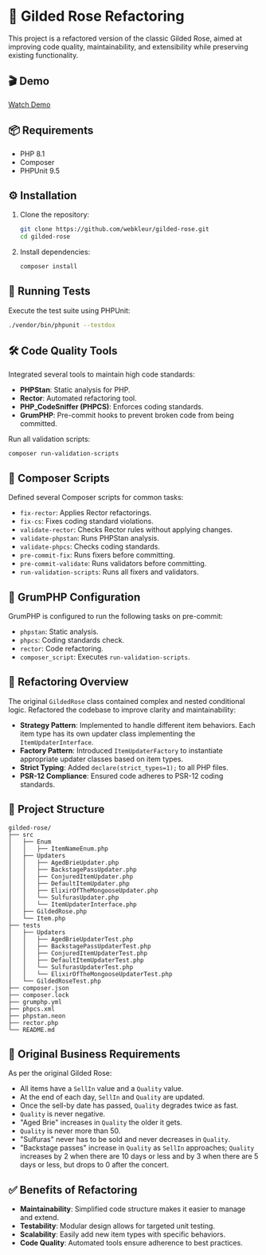 
# 🏰 Gilded Rose Refactoring

This project is a refactored version of the classic Gilded Rose, aimed at improving code quality, maintainability, and extensibility while preserving existing functionality.

## 🎬 Demo
 [Watch Demo](https://app.screencast.com/TcSeyvABPuTro)
## 📦 Requirements

- PHP 8.1
- Composer
- PHPUnit 9.5

## ⚙️ Installation

1. Clone the repository:
   ```bash
   git clone https://github.com/webkleur/gilded-rose.git
   cd gilded-rose
   ```

2. Install dependencies:
   ```bash
   composer install
   ```

## 🧪 Running Tests

Execute the test suite using PHPUnit:
```bash
./vendor/bin/phpunit --testdox
```

## 🛠️ Code Quality Tools

Integrated several tools to maintain high code standards:

- **PHPStan**: Static analysis for PHP.
- **Rector**: Automated refactoring tool.
- **PHP_CodeSniffer (PHPCS)**: Enforces coding standards.
- **GrumPHP**: Pre-commit hooks to prevent broken code from being committed.

Run all validation scripts:
```bash
composer run-validation-scripts
```

## 🧰 Composer Scripts

Defined several Composer scripts for common tasks:

- `fix-rector`: Applies Rector refactorings.
- `fix-cs`: Fixes coding standard violations.
- `validate-rector`: Checks Rector rules without applying changes.
- `validate-phpstan`: Runs PHPStan analysis.
- `validate-phpcs`: Checks coding standards.
- `pre-commit-fix`: Runs fixers before committing.
- `pre-commit-validate`: Runs validators before committing.
- `run-validation-scripts`: Runs all fixers and validators.

## 🔧 GrumPHP Configuration

GrumPHP is configured to run the following tasks on pre-commit:

- `phpstan`: Static analysis.
- `phpcs`: Coding standards check.
- `rector`: Code refactoring.
- `composer_script`: Executes `run-validation-scripts`.

## 🧱 Refactoring Overview

The original `GildedRose` class contained complex and nested conditional logic. Refactored the codebase to improve clarity and maintainability:

- **Strategy Pattern**: Implemented to handle different item behaviors. Each item type has its own updater class implementing the `ItemUpdaterInterface`.
- **Factory Pattern**: Introduced `ItemUpdaterFactory` to instantiate appropriate updater classes based on item types.
- **Strict Typing**: Added `declare(strict_types=1);` to all PHP files.
- **PSR-12 Compliance**: Ensured code adheres to PSR-12 coding standards.

## 📂 Project Structure

```
gilded-rose/
├── src
│   ├── Enum
│   │   ├── ItemNameEnum.php
│   ├── Updaters
│   │   ├── AgedBrieUpdater.php
│   │   ├── BackstagePassUpdater.php
│   │   ├── ConjuredItemUpdater.php
│   │   ├── DefaultItemUpdater.php
│   │   ├── ElixirOfTheMongooseUpdater.php
│   │   └── SulfurasUpdater.php
│   │   └── ItemUpdaterInterface.php
│   ├── GildedRose.php
│   └── Item.php
├── tests
│   ├── Updaters
│   │   ├── AgedBrieUpdaterTest.php
│   │   ├── BackstagePassUpdaterTest.php
│   │   ├── ConjuredItemUpdaterTest.php
│   │   ├── DefaultItemUpdaterTest.php
│   │   └── SulfurasUpdaterTest.php
│   │   └── ElixirOfTheMongooseUpdaterTest.php
│   └── GildedRoseTest.php
├── composer.json
├── composer.lock
├── grumphp.yml
├── phpcs.xml
├── phpstan.neon
├── rector.php
└── README.md

```

## 📖 Original Business Requirements

As per the original Gilded Rose:

- All items have a `SellIn` value and a `Quality` value.
- At the end of each day, `SellIn` and `Quality` are updated.
- Once the sell-by date has passed, `Quality` degrades twice as fast.
- `Quality` is never negative.
- "Aged Brie" increases in `Quality` the older it gets.
- `Quality` is never more than 50.
- "Sulfuras" never has to be sold and never decreases in `Quality`.
- "Backstage passes" increase in `Quality` as `SellIn` approaches; `Quality` increases by 2 when there are 10 days or less and by 3 when there are 5 days or less, but drops to 0 after the concert.

## ✅ Benefits of Refactoring

- **Maintainability**: Simplified code structure makes it easier to manage and extend.
- **Testability**: Modular design allows for targeted unit testing.
- **Scalability**: Easily add new item types with specific behaviors.
- **Code Quality**: Automated tools ensure adherence to best practices.